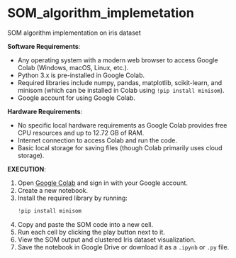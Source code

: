 # SOM_algorithm_implemetation
SOM algorithm implementation on iris dataset

**Software Requirements**:  
- Any operating system with a modern web browser to access Google Colab (Windows, macOS, Linux, etc.).
- Python 3.x is pre-installed in Google Colab.
- Required libraries include numpy, pandas, matplotlib, scikit-learn, and minisom (which can be installed in Colab using `!pip install minisom`).
- Google account for using Google Colab.

**Hardware Requirements**:  
- No specific local hardware requirements as Google Colab provides free CPU resources and up to 12.72 GB of RAM.
- Internet connection to access Colab and run the code.
- Basic local storage for saving files (though Colab primarily uses cloud storage).

**EXECUTION**:
1. Open [Google Colab](https://colab.research.google.com/) and sign in with your Google account.
2. Create a new notebook.
3. Install the required library by running:  
   ```python
   !pip install minisom
   ```
4. Copy and paste the SOM code into a new cell.
5. Run each cell by clicking the play button next to it.
6. View the SOM output and clustered Iris dataset visualization.
7. Save the notebook in Google Drive or download it as a `.ipynb` or `.py` file.
